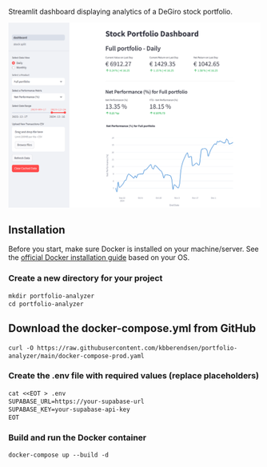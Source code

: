 Streamlit dashboard displaying analytics of a DeGiro stock portfolio.

![screenshot_portfolio_dashboard](screenshot_portfolio_dashboard.png)

## Installation
Before you start, make sure Docker is installed on your machine/server. See the [official Docker installation guide](https://docs.docker.com/engine/install/) based on your OS.

### Create a new directory for your project
```
mkdir portfolio-analyzer
cd portfolio-analyzer
```

## Download the docker-compose.yml from GitHub
```
curl -O https://raw.githubusercontent.com/kbberendsen/portfolio-analyzer/main/docker-compose-prod.yaml
```

### Create the .env file with required values (replace placeholders)
```
cat <<EOT > .env
SUPABASE_URL=https://your-supabase-url
SUPABASE_KEY=your-supabase-api-key
EOT
```

### Build and run the Docker container
```
docker-compose up --build -d
```

